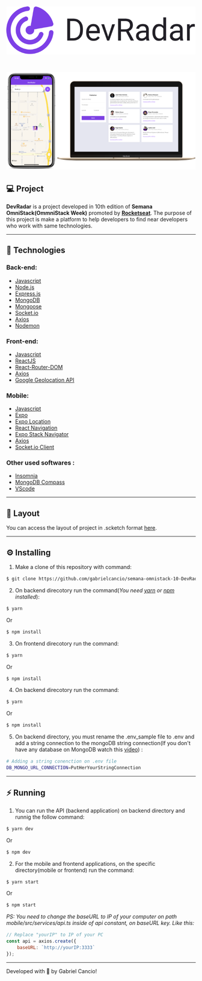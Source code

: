 <h1 align="center">
  <img src="./.github/logo.svg">
</h1>

<h1 align="center">
  <img src="./.github/devradar.png" />
</h1>

## :computer: Project
**DevRadar** is a project developed in 10th edition of **Semana OmniStack(OmmniStack Week)** promoted by **[Rocketseat](https://github.com/Rocketseat)**. The purpose of this project is make a platform to help developers to find near developers who work with same technologies.

---

## :rocket: Technologies
### **Back-end:**
- [Javascript](https://developer.mozilla.org/en-US/docs/Web/JavaScript)
- [Node.js](https://nodejs.org/en/)
- [Express.js](https://expressjs.com/)
- [MongoDB](https://www.mongodb.com/)
- [Mongoose](https://mongoosejs.com/)
- [Socket.io](https://socket.io/)
- [Axios](https://github.com/axios/axios)
- [Nodemon](https://nodemon.io/)

### **Front-end:**
- [Javascript](https://developer.mozilla.org/)
- [ReactJS](https://pt-br.reactjs.org/)
- [React-Router-DOM](https://reactrouter.com/web/guides/quick-start)
- [Axios](https://github.com/axios/axios)
- [Google Geolocation API](https://developers.google.com/maps/documentation/geolocation/overview?hl=pt&utm_source=google&utm_medium=cpc&utm_campaign=FY18-Q2-global-demandgen-paidsearchonnetworkhouseads-cs-maps_contactsal_saf&utm_content=text-ad-none-none-DEV_c-CRE_436364851126-ADGP_Hybrid%20%7C%20AW%20SEM%20%7C%20BKWS%20~%20Places%20%7C%20EXA%20%7C%20Google%20Maps%20Geolocation%20API-KWID_43700044401406153-aud-595609270041%3Akwd-300650646226-userloc_9074281&utm_term=KW_google%20geolocation%20api-ST_google%20geolocation%20api)

### **Mobile:**
- [Javascript](https://developer.mozilla.org/en-US/docs/Web/JavaScript)
- [Expo](https://expo.io/)
- [Expo Location](https://docs.expo.io/versions/latest/sdk/location/)
- [React Navigation](https://reactnavigation.org/docs/getting-started/)
- [Expo Stack Navigator](https://reactnavigation.org/docs/stack-navigator/)
- [Axios](https://github.com/axios/axios)
- [Socket.io Client](https://socket.io/docs/client-api/)

### **Other used softwares :**
- [Insomnia](https://insomnia.rest/download)
- [MongoDB Compass](https://www.mongodb.com/products/compass)
- [VScode](https://code.visualstudio.com/)

---

## 🔖 Layout
You can access the layout of project in .scketch format [here](.github/DevRadar.sketc).

---

## :gear: Installing
1. Make a clone of this repository with command: 
```bash
$ git clone https://github.com/gabrielcancio/semana-omnistack-10-DevRadar.git

```

2. On backend direcotory run the command(*You need [yarn](https://yarnpkg.com/getting-started/install) or [npm](https://www.npmjs.com/get-npm) installed*): 
```bash
$ yarn
```
Or
```bash
$ npm install 
```
3. On frontend direcotory run the command: 
```bash
$ yarn
```
Or
```bash
$ npm install
```
4. On backend direcotory run the command:
```bash
$ yarn
```
Or
```bash
$ npm install

```
5. On backend directory, you must rename the .env_sample file to .env and add a string connection to the mongoDB string connection(If you don't have any database on MongoDB watch this [video](https://youtu.be/rPqRyYJmx2g)) :
```bash
# Adding a string conenction on .env file
DB_MONGO_URL_CONNECTION=PutHerYourStringConnection
```

---

## :zap: Running
1. You can run the API (backend application) on backend directory and runnig the follow command:
```bash
$ yarn dev
```
Or
```bash
$ npm dev
``` 

2. For the mobile and frontend applications, on the specific directory(mobile or frontend) run the command:
```bash
$ yarn start
```
Or
```bash
$ npm start
``` 

*PS: You need to change the baseURL to IP of your computer on path mobile/src/services/api.ts inside of api constant, on baseURL key. Like this:*

```javascript
// Replace "yourIP" to IP of your PC
const api = axios.create({
    baseURL: `http://yourIP:3333`
});
```
---
Developed with :purple_heart: by Gabriel Cancio!